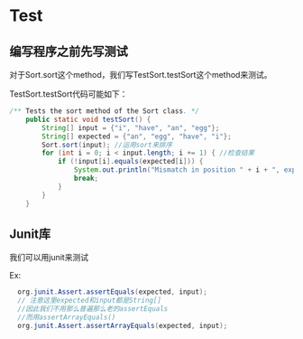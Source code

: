 # Test

## 编写程序之前先写测试

对于Sort.sort这个method，我们写TestSort.testSort这个method来测试。

TestSort.testSort代码可能如下：

```java
/** Tests the sort method of the Sort class. */
    public static void testSort() {
        String[] input = {"i", "have", "an", "egg"};
        String[] expected = {"an", "egg", "have", "i"};
        Sort.sort(input); //运用sort来排序
        for (int i = 0; i < input.length; i += 1) { //检查结果
            if (!input[i].equals(expected[i])) {
                System.out.println("Mismatch in position " + i + ", expected: " + expected + ", but got: " + input[i] + ".");
                break;
            }
        }
    }
```

## Junit库

我们可以用junit来测试

Ex:

```java
  org.junit.Assert.assertEquals(expected, input);
  // 注意这里expected和input都是String[]
  //因此我们不用那么普遍那么老的assertEquals
  //而用assertArrayEquals()
  org.junit.Assert.assertArrayEquals(expected, input);
```

